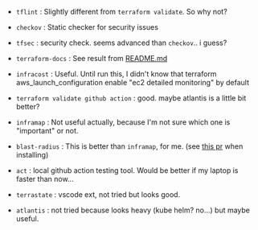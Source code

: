 - `tflint` : Slightly different from `terraform validate`. So why not?
- `checkov` : Static checker for security issues
- `tfsec` : security check. seems advanced than `checkov`.. i guess?
- `terraform-docs` : See result from [README.md](./README.md)
- `infracost` : Useful. Until run this, I didn't know that terraform aws_launch_configuration enable "ec2 detailed monitoring" by default
- `terraform validate github action` : good. maybe atlantis is a little bit better?
- `inframap` : Not useful actually, because I'm not sure which one is "important" or not.
- `blast-radius` : This is better than `inframap`, for me. (see [this pr](https://github.com/28mm/blast-radius/issues/109) when installing)

- `act` : local github action testing tool. Would be better if my laptop is faster than now...

- `terrastate` : vscode ext, not tried  but looks good.
- `atlantis` : not tried because looks heavy (kube helm? no...) but maybe useful.


